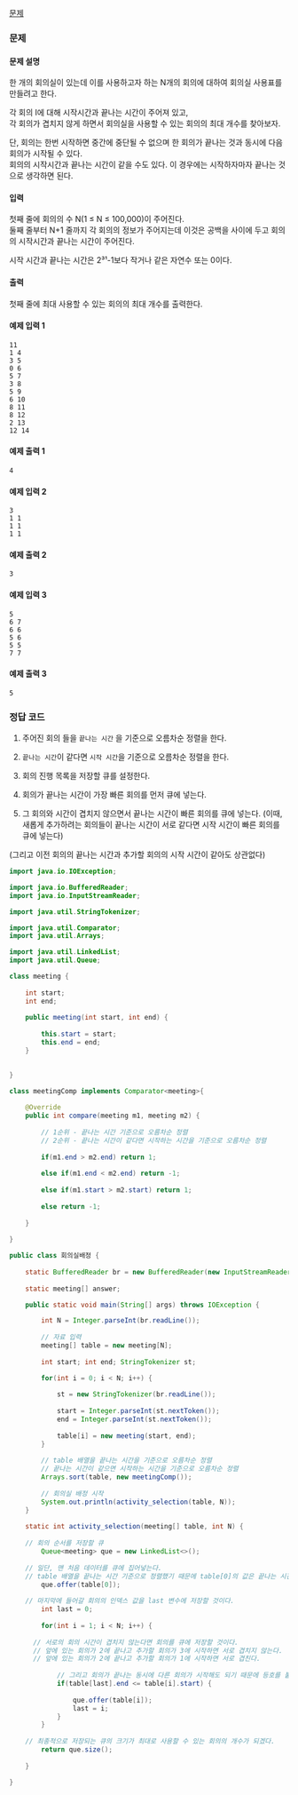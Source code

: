 [문제](https://www.acmicpc.net/problem/1931)

### 문제 

#### 문제 설명 

한 개의 회의실이 있는데 이를 사용하고자 하는 N개의 회의에 대하여 회의실 사용표를 만들려고 한다.  

각 회의 I에 대해 시작시간과 끝나는 시간이 주어져 있고,  
각 회의가 겹치지 않게 하면서 회의실을 사용할 수 있는 회의의 최대 개수를 찾아보자.  

단, 회의는 한번 시작하면 중간에 중단될 수 없으며 한 회의가 끝나는 것과 동시에 다음 회의가 시작될 수 있다.  
회의의 시작시간과 끝나는 시간이 같을 수도 있다. 이 경우에는 시작하자마자 끝나는 것으로 생각하면 된다.

#### 입력 

첫째 줄에 회의의 수 N(1 ≤ N ≤ 100,000)이 주어진다.  
둘째 줄부터 N+1 줄까지 각 회의의 정보가 주어지는데 이것은 공백을 사이에 두고 회의의 시작시간과 끝나는 시간이 주어진다.  

시작 시간과 끝나는 시간은 2³¹-1보다 작거나 같은 자연수 또는 0이다.

#### 출력 

첫째 줄에 최대 사용할 수 있는 회의의 최대 개수를 출력한다.

#### 예제 입력 1
```
11
1 4
3 5
0 6
5 7
3 8
5 9
6 10
8 11
8 12
2 13
12 14
```

#### 예제 출력 1
```
4
```

#### 예제 입력 2
``` 
3
1 1
1 1
1 1
```

#### 예제 출력 2
```
3
```

#### 예제 입력 3
```
5
6 7
6 6
5 6
5 5
7 7
```
#### 예제 출력 3
```
5
```

### 정답 코드 

1) 주어진 회의 들을 `끝나는 시간` 을 기준으로 오름차순 정렬을 한다. 
2) `끝나는 시간`이 같다면 `시작 시간`을 기준으로 오름차순 정렬을 한다.

3) 회의 진행 목록을 저장할 큐를 설정한다.
4) 회의가 끝나는 시간이 가장 빠른 회의를 먼저 큐에 넣는다.
5) 그 회의와 시간이 겹치지 않으면서 끝나는 시간이 빠른 회의를 큐에 넣는다.
(이때, 새롭게 추가하려는 회의들이 끝나는 시간이 서로 같다면 시작 시간이 빠른 회의를 큐에 넣는다)

(그리고 이전 회의의 끝나는 시간과 추가할 회의의 시작 시간이 같아도 상관없다)

``` java
import java.io.IOException;

import java.io.BufferedReader;
import java.io.InputStreamReader;

import java.util.StringTokenizer;

import java.util.Comparator;
import java.util.Arrays;

import java.util.LinkedList;
import java.util.Queue;

class meeting {
	
	int start;
	int end;
	
	public meeting(int start, int end) {
		
		this.start = start;
		this.end = end;
	}
	

}

class meetingComp implements Comparator<meeting>{
	
	@Override
	public int compare(meeting m1, meeting m2) {
		
		// 1순위 - 끝나는 시간 기준으로 오름차순 정렬
		// 2순위 - 끝나는 시간이 같다면 시작하는 시간을 기준으로 오름차순 정렬 
		
		if(m1.end > m2.end) return 1; 
		
		else if(m1.end < m2.end) return -1;
		
		else if(m1.start > m2.start) return 1;
		
		else return -1;
		
	}
	
}

public class 회의실배정 {
	
	static BufferedReader br = new BufferedReader(new InputStreamReader(System.in));
	
	static meeting[] answer;

	public static void main(String[] args) throws IOException {

		int N = Integer.parseInt(br.readLine());
		
		// 자료 입력		
		meeting[] table = new meeting[N];
		
		int start; int end; StringTokenizer st;

		for(int i = 0; i < N; i++) {
			
			st = new StringTokenizer(br.readLine());
			
			start = Integer.parseInt(st.nextToken());
			end = Integer.parseInt(st.nextToken());
			
			table[i] = new meeting(start, end);
		}
		
		// table 배열을 끝나는 시간을 기준으로 오름차순 정렬
		// 끝나는 시간이 같으면 시작하는 시간을 기준으로 오름차순 정렬 		
		Arrays.sort(table, new meetingComp());
    
		// 회의실 배정 시작
		System.out.println(activity_selection(table, N));
	}
	
	static int activity_selection(meeting[] table, int N) {
		
    // 회의 순서를 저장할 큐
		Queue<meeting> que = new LinkedList<>();
		
    // 일단, 맨 처음 데이터를 큐에 집어넣는다. 
    // table 배열을 끝나는 시간 기준으로 정렬했기 때문에 table[0]의 값은 끝나는 시간이 가장 빠른 회의이다.
		que.offer(table[0]);
		
    // 마지막에 들어갈 회의의 인덱스 값을 last 변수에 저장할 것이다.
		int last = 0;
		
		for(int i = 1; i < N; i++) {
			
      // 서로의 회의 시간이 겹치지 않는다면 회의를 큐에 저장할 것이다.
      // 앞에 있는 회의가 2에 끝나고 추가할 회의가 3에 시작하면 서로 겹치지 않는다.
      // 앞에 있는 회의가 2에 끝나고 추가할 회의가 1에 시작하면 서로 겹친다. 
      
			// 그리고 회의가 끝나는 동시에 다른 회의가 시작해도 되기 때문에 등호를 붙여줘야 한다.
			if(table[last].end <= table[i].start) {
				
				que.offer(table[i]);
				last = i;
			}
		}
    
    // 최종적으로 저장되는 큐의 크기가 최대로 사용할 수 있는 회의의 개수가 되겠다.
		return que.size();
		
	}

}
```



























